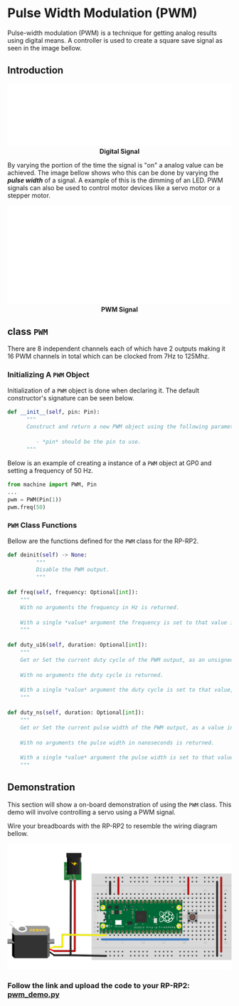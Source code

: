 # Pulse Width Modulation (PWM)
Pulse-width modulation (PWM) is a technique for getting analog results using digital means. A controller is used to create a square save signal as seen in the image bellow.
## Introduction
<p align="center">
    <img src="../../img/pwm_signal_inv.png" alt="pwm_signal" width="850">
    <br> <b> Digital Signal </b>
</p>

By varying the portion of the time the signal is "on" a analog value can be achieved. The image bellow shows who this can be done by varying the ***pulse width*** of a signal. A example of this is the dimming of an LED. PWM signals can also be used to control motor devices like a servo motor or a stepper motor.

<p align="center">
    <img src="../../img/pwm_duty_inv.png" alt="pwm_signal" width="600">
    <br> <b> PWM Signal </b>
</p>

   

## class `PWM`

There are 8 independent channels each of which have 2 outputs making it 16 PWM channels in total which can be clocked from 7Hz to 125Mhz. 

### Initializing A `PWM` Object

Initialization of a `PWM` object is done when declaring it. The default constructor's signature can be seen below.

```python
def __init__(self, pin: Pin):
      """
      Construct and return a new PWM object using the following parameters:

         - *pin* should be the pin to use.
      """
```

Below is an example of creating a instance of a `PWM` object at GP0 and setting a frequency of 50 Hz.

```python
from machine import PWM, Pin
...
pwm = PWM(Pin(1))
pwm.freq(50)
```

### `PWM` Class Functions
Bellow are the functions defined for the `PWM` class for the RP-RP2.

```python
def deinit(self) -> None:
         """
         Disable the PWM output.
         """
         
def freq(self, frequency: Optional[int]):
    """
    With no arguments the frequency in Hz is returned.

    With a single *value* argument the frequency is set to that value in Hz.  The method may raise a ``ValueError`` if the frequency is outside the valid range.
    """

def duty_u16(self, duration: Optional[int]):
    """
    Get or Set the current duty cycle of the PWM output, as an unsigned 16-bit value in the range 0 to 65535 inclusive.

    With no arguments the duty cycle is returned.

    With a single *value* argument the duty cycle is set to that value, measured as the ratio ``value / 65535``.
    """

def duty_ns(self, duration: Optional[int]):
    """
    Get or Set the current pulse width of the PWM output, as a value in nanoseconds.

    With no arguments the pulse width in nanoseconds is returned.

    With a single *value* argument the pulse width is set to that value.
    """
```

## Demonstration
This section will show a on-board demonstration of using the `PWM` class. This demo will involve controlling a servo using a PWM signal.  
  
Wire your breadboards with the RP-RP2 to resemble the wiring diagram bellow.

![pwm_wiring](../../img/pwm_demo_bb.png) 

### Follow the link and upload the code to your RP-RP2: [pwm_demo.py](pwm_demo.py)